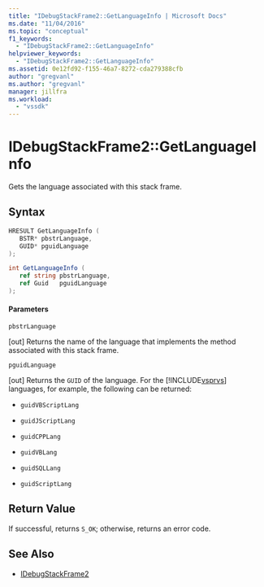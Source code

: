 ```yaml
---
title: "IDebugStackFrame2::GetLanguageInfo | Microsoft Docs"
ms.date: "11/04/2016"
ms.topic: "conceptual"
f1_keywords:
  - "IDebugStackFrame2::GetLanguageInfo"
helpviewer_keywords:
  - "IDebugStackFrame2::GetLanguageInfo"
ms.assetid: 0e12fd92-f155-46a7-8272-cda279388cfb
author: "gregvanl"
ms.author: "gregvanl"
manager: jillfra
ms.workload:
  - "vssdk"
---
```

# IDebugStackFrame2::GetLanguageInfo
Gets the language associated with this stack frame.

## Syntax

```cpp
HRESULT GetLanguageInfo ( 
   BSTR* pbstrLanguage,
   GUID* pguidLanguage
);
```

```csharp
int GetLanguageInfo ( 
   ref string pbstrLanguage,
   ref Guid   pguidLanguage
);
```

#### Parameters
 `pbstrLanguage`

 [out] Returns the name of the language that implements the method associated with this stack frame.

 `pguidLanguage`

 [out] Returns the `GUID` of the language. For the [!INCLUDE[vsprvs](../../../code-quality/includes/vsprvs_md.md)] languages, for example, the following can be returned:

-   `guidVBScriptLang`

-   `guidJScriptLang`

-   `guidCPPLang`

-   `guidVBLang`

-   `guidSQLLang`

-   `guidScriptLang`

## Return Value
 If successful, returns `S_OK`; otherwise, returns an error code.

## See Also
- [IDebugStackFrame2](../../../extensibility/debugger/reference/idebugstackframe2.md)
